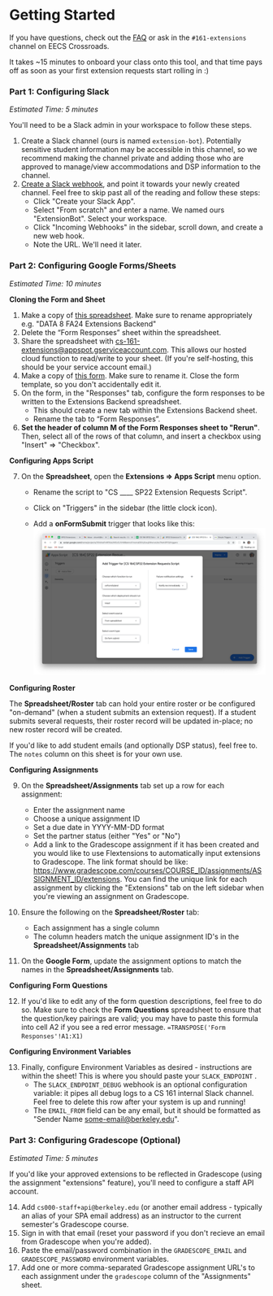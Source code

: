 # Getting Started

If you have questions, check out the [FAQ](https://github.com/berkeley-cdss/extensions/blob/master/FAQ.md) or ask in the `#161-extensions` channel on EECS Crossroads.

It takes ~15 minutes to onboard your class onto this tool, and that time pays off as soon as your first extension requests start rolling in :)

### Part 1: Configuring Slack

_Estimated Time: 5 minutes_

You'll need to be a Slack admin in your workspace to follow these steps.

1. Create a Slack channel (ours is named `extension-bot`). Potentially sensitive student information may be accessible in this channel, so we recommend making the channel private and adding those who are approved to manage/view accommodations and DSP information to the channel.
2. [Create a Slack webhook](https://api.slack.com/messaging/webhooks), and point it towards your newly created channel. Feel free to skip past all of the reading and follow these steps:
   - Click "Create your Slack App".
   - Select "From scratch" and enter a name. We named ours "ExtensionBot". Select your workspace.
   - Click "Incoming Webhooks" in the sidebar, scroll down, and create a new web hook.
   - Note the URL. We'll need it later.

### Part 2: Configuring Google Forms/Sheets

_Estimated Time: 10 minutes_

**Cloning the Form and Sheet**

1. Make a copy of [this spreadsheet](https://docs.google.com/spreadsheets/d/1BabID1n6fPgeuuO4-1r3mkoQ9Nx5dquNwdsET75In1E/edit?usp=sharing). Make sure to rename appropriately e.g. "DATA 8 FA24 Extensions Backend"
2. Delete the “Form Responses” sheet within the spreadsheet.
3. Share the spreadsheet with [cs-161-extensions@appspot.gserviceaccount.com](mailto:cs-161-extensions@appspot.gserviceaccount.com). This allows our hosted cloud function to read/write to your sheet. (If you're self-hosting, this should be your service account email.)
4. Make a copy of [this form](https://docs.google.com/forms/d/1uc9NUwxLnfTc1Zlv0Dec1A1Jsu5UYR7-0K2kfTR0Zqs/edit). Make sure to rename it. Close the form template, so you don't accidentally edit it.
5. On the form, in the "Responses" tab, configure the form responses to be written to the Extensions Backend spreadsheet.
   - This should create a new tab within the Extensions Backend sheet.
   - Rename the tab to “Form Responses”.
6. **Set the header of column M of the Form Responses sheet to "Rerun"**. Then, select all of the rows of that column, and insert a checkbox using "Insert" => "Checkbox".

**Configuring Apps Script**

7. On the **Spreadsheet**, open the **Extensions => Apps Script** menu option.

   - Rename the script to "CS \_\_\_\_ SP22 Extension Requests Script".

   - Click on "Triggers" in the sidebar (the little clock icon).

   - Add a **onFormSubmit** trigger that looks like this:
     ![img](GETTING_STARTED.assets/0Ur-tyYJ95715JEYTO3McmVlv8UXtcuSj448PzjfeVY1SWfRJO7X6lSl6_S5bWEsb2pa8WHg75BhFNfvNx65NZG9IbZv_QxrN3l3aZBqY97EDJLBS8tcW1ktBP9fwqZ512G5Tsy3-3315320.png)

**Configuring Roster**

The **Spreadsheet/Roster** tab can hold your entire roster or be configured "on-demand" (when a student submits an extension request). If a student submits several requests, their roster record will be updated in-place; no new roster record will be created.

If you'd like to add student emails (and optionally DSP status), feel free to. The `notes` column on this sheet is for your own use.

**Configuring Assignments**

9. On the **Spreadsheet/Assignments** tab set up a row for each assignment:
   - Enter the assignment name
   - Choose a unique assignment ID
   - Set a due date in YYYY-MM-DD format
   - Set the partner status (either "Yes" or "No")
   - Add a link to the Gradescope assignment if it has been created and you would like to use Flextensions to automatically input extensions to Gradescope. The link format should be like: https://www.gradescope.com/courses/COURSE_ID/assignments/ASSIGNMENT_ID/extensions. You can find the unique link for each assignment by clicking the "Extensions" tab on the left sidebar when you're viewing an assignment on Gradescope.
     
10. Ensure the following on the **Spreadsheet/Roster** tab:

    - Each assignment has a single column
    - The column headers match the unique assignment ID's in the **Spreadsheet/Assignments** tab

11. On the **Google Form**, update the assignment options to match the names in the **Spreadsheet/Assignments** tab.

**Configuring Form Questions**

12. If you'd like to edit any of the form question descriptions, feel free to do so. Make sure to check the **Form Questions** spreadsheet to ensure that the question/key pairings are valid; you may have to paste this formula into cell A2 if you see a red error message. `=TRANSPOSE('Form Responses'!A1:X1)`

**Configuring Environment Variables**

13. Finally, configure Environment Variables as desired - instructions are within the sheet! This is where you should paste your `SLACK_ENDPOINT` .
    - The `SLACK_ENDPOINT_DEBUG` webhook is an optional configuration variable: it pipes all debug logs to a CS 161 internal Slack channel. Feel free to delete this row after your system is up and running!
    - The `EMAIL_FROM` field can be any email, but it should be formatted as "Sender Name <some-email@berkeley.edu>".

### Part 3: Configuring Gradescope (Optional)

*Estimated Time: 5 minutes*

If you'd like your approved extensions to be reflected in Gradescope (using the assignment "extensions" feature), you'll need to configure a staff API account.

14. Add `cs000-staff+api@berkeley.edu` (or another email address - typically an alias of your SPA email address) as an instructor to the current semester's Gradescope course.
15. Sign in with that email (reset your password if you don't recieve an email from Gradescope when you're added).
16. Paste the email/password combination in the `GRADESCOPE_EMAIL` and `GRADESCOPE_PASSWORD` environment variables.
17. Add one or more comma-separated Gradescope assignment URL's to each assignment under the `gradescope` column of the "Assignments" sheet.
